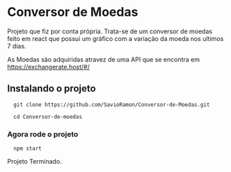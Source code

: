 # Conversor de Moedas

Projeto que fiz por conta própria. Trata-se de um conversor de moedas feito em react que possui um gráfico com a variação da moeda nos ultimos 7 dias.

As Moedas são adquiridas atravez de uma API que se encontra em https://exchangerate.host/#/

## Instalando o projeto

```
  git clone https://github.com/SavioRamon/Conversor-de-Moedas.git
  
  cd Conversor-de-moedas
```

### Agora rode o projeto

```
  npm start
```


Projeto Terminado.

